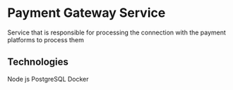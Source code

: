 # Payment Gateway Service
Service that is responsible for processing the connection with the payment platforms to process them

## Technologies
Node js
PostgreSQL
Docker